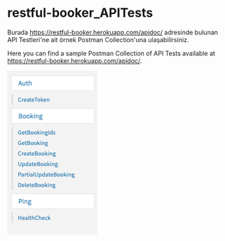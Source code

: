 # restful-booker_APITests

Burada https://restful-booker.herokuapp.com/apidoc/ adresinde bulunan API Testleri'ne ait örnek Postman Collection'una ulaşabilirsiniz.

Here you can find a sample Postman Collection of API Tests available at https://restful-booker.herokuapp.com/apidoc/.

![Alternatif Metin](https://github.com/ridvanntaskiran/restful-booker_APITests/blob/main/Ekran%20Resmi%202023-08-30%2023.32.53.png)
